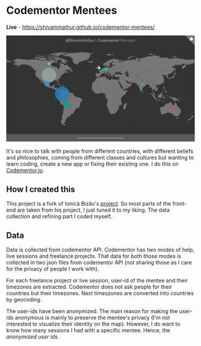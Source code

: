 # Codementor Mentees

**Live** - https://shivammathur.github.io/codementor-mentees/

<img src="cover.png">

It's so nice to talk with people from different countries, with different beliefs and philosophies, coming from different classes and cultures but wanting to learn coding, create a new app or fixing their existing one.
I do this on [Codementor.io](https://codementor.io/shivammathur).

## How I created this

This project is a fork of Ionică Bizău's [project](https://github.com/IonicaBizau/my-mentees). So most parts of the front-end are taken from his project, I just tuned it to my liking. The data collection and refining part I coded myself.

## Data
Data is collected from codementor API. Codementor has two modes of help, live sessions and freelance projects. That data for both those modes is collected in two json files from codementor API (not sharing those as I care for the privacy of people I work with).

For each freelance project or live session, user-id of the mentee and their timezones are extracted. Codementor does not ask people for their countries but their timezones. Next timeszones are converted into countries by geocoding. 

The user-ids have been anonymized. The main reason for making the user-ids anonymous is mainly to preserve the mentee's privacy (I'm not interested to visualize their identity on the map). However, I do want to know how many sessions I had with a specific mentee. Hence, the *anonymized user ids*.
